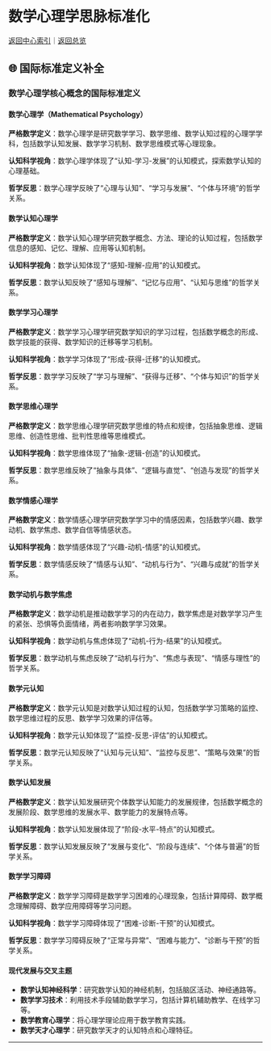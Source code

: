 # 数学心理学思脉标准化

[返回中心索引](./00-思脉体系中心索引.md)｜[返回总览](./00-思脉体系总览.md)

## 🌐 国际标准定义补全

### 数学心理学核心概念的国际标准定义

#### 数学心理学（Mathematical Psychology）

**严格数学定义**：数学心理学是研究数学学习、数学思维、数学认知过程的心理学学科，包括数学认知发展、数学学习机制、数学思维模式等心理现象。

**认知科学视角**：数学心理学体现了“认知-学习-发展”的认知模式，探索数学认知的心理基础。

**哲学反思**：数学心理学反映了“心理与认知”、“学习与发展”、“个体与环境”的哲学关系。

#### 数学认知心理学

**严格数学定义**：数学认知心理学研究数学概念、方法、理论的认知过程，包括数学信息的感知、记忆、理解、应用等认知机制。

**认知科学视角**：数学认知体现了“感知-理解-应用”的认知模式。

**哲学反思**：数学认知反映了“感知与理解”、“记忆与应用”、“认知与思维”的哲学关系。

#### 数学学习心理学

**严格数学定义**：数学学习心理学研究数学知识的学习过程，包括数学概念的形成、数学技能的获得、数学知识的迁移等学习机制。

**认知科学视角**：数学学习体现了“形成-获得-迁移”的认知模式。

**哲学反思**：数学学习反映了“学习与理解”、“获得与迁移”、“个体与知识”的哲学关系。

#### 数学思维心理学

**严格数学定义**：数学思维心理学研究数学思维的特点和规律，包括抽象思维、逻辑思维、创造性思维、批判性思维等思维模式。

**认知科学视角**：数学思维体现了“抽象-逻辑-创造”的认知模式。

**哲学反思**：数学思维反映了“抽象与具体”、“逻辑与直觉”、“创造与发现”的哲学关系。

#### 数学情感心理学

**严格数学定义**：数学情感心理学研究数学学习中的情感因素，包括数学兴趣、数学动机、数学焦虑、数学自信等情感状态。

**认知科学视角**：数学情感体现了“兴趣-动机-情感”的认知模式。

**哲学反思**：数学情感反映了“情感与认知”、“动机与行为”、“兴趣与成就”的哲学关系。

#### 数学动机与数学焦虑

**严格数学定义**：数学动机是推动数学学习的内在动力，数学焦虑是对数学学习产生的紧张、恐惧等负面情绪，两者影响数学学习效果。

**认知科学视角**：数学动机与焦虑体现了“动机-行为-结果”的认知模式。

**哲学反思**：数学动机与焦虑反映了“动机与行为”、“焦虑与表现”、“情感与理性”的哲学关系。

#### 数学元认知

**严格数学定义**：数学元认知是对数学认知过程的认知，包括数学学习策略的监控、数学思维过程的反思、数学学习效果的评估等。

**认知科学视角**：数学元认知体现了“监控-反思-评估”的认知模式。

**哲学反思**：数学元认知反映了“认知与元认知”、“监控与反思”、“策略与效果”的哲学关系。

#### 数学认知发展

**严格数学定义**：数学认知发展研究个体数学认知能力的发展规律，包括数学概念的发展阶段、数学思维的发展水平、数学能力的发展特点等。

**认知科学视角**：数学认知发展体现了“阶段-水平-特点”的认知模式。

**哲学反思**：数学认知发展反映了“发展与变化”、“阶段与连续”、“个体与普遍”的哲学关系。

#### 数学学习障碍

**严格数学定义**：数学学习障碍是数学学习困难的心理现象，包括计算障碍、数学概念理解障碍、数学应用障碍等学习问题。

**认知科学视角**：数学学习障碍体现了“困难-诊断-干预”的认知模式。

**哲学反思**：数学学习障碍反映了“正常与异常”、“困难与能力”、“诊断与干预”的哲学关系。

#### 现代发展与交叉主题

- **数学认知神经科学**：研究数学认知的神经机制，包括脑区活动、神经通路等。
- **数学学习技术**：利用技术手段辅助数学学习，包括计算机辅助教学、在线学习等。
- **数学教育心理学**：将心理学理论应用于数学教育实践。
- **数学天才心理学**：研究数学天才的认知特点和心理特征。

---
